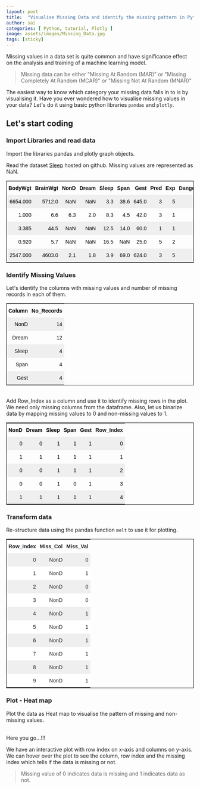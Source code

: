 ```yaml
---
layout: post
title:  "Visualise Missing Data and identify the missing pattern in Python"
author: sai
categories: [ Python, tutorial, Plotly ]
image: assets/images/Missing_Data.jpg
tags: [sticky]
---
```


Missing values in a data set is quite common and have significance effect on the analysis and training of a machine learning model.

> Missing data can be either "Missing At Random (MAR)" or "Missing Completely At Random (MCAR)" or "Missing Not At Random (MNAR)"

The easiest way to know which category your missing data falls in to is by visualising it. Have you ever wondered how to visualise missing values in your data? Let's do it using basic python libraries `pandas` and `plotly`.

## Let's start coding
### Import Libraries and read data

Import the libraries pandas and plotly graph objects.
<br/>
<!-- Gist: Import libraries Start-->
<script src="https://gist.github.com/opendatavis/108f3ebfc2bf4835329340fd354d58f1.js"></script>
<!-- Gist: Import libraries End-->
Read the dataset [Sleep](https://raw.githubusercontent.com/opendatavis/opendatavis.github.io/master/Data/Sleep_Data.csv) hosted on github. Missing values are represented as NaN.
<br/>

<!-- Gist: Read data Start-->
<script src="https://gist.github.com/opendatavis/40a95f13ea7fcb069d90f579f10ba5bf.js"></script>
<!-- Gist: Read data End-->
<!-- HTML: Head Data Start-->
<center>
    <div>
        <style type="text/css">
            .tg  {border-collapse:collapse;border-color:black;border-spacing:0;border-style:solid;border-width:1px;}
            .tg td{border-style:solid;border-width:0px;font-family:Arial, sans-serif;font-size:14px;overflow:hidden;
              padding:10px 5px;word-break:normal;}
              .tg th{border-style:solid;border-width:0px;font-family:Arial, sans-serif;font-size:14px;font-weight:normal;
                  overflow:hidden;padding:10px 5px;word-break:normal;}
                  .tg .tg-ayo4{background-color:#efefef;border-color:#ffffff;color:rgb(0, 0, 0);text-align:right;vertical-align:top}
                  .tg .tg-06ar{border-color:#ffffff;color:rgb(0, 0, 0);font-weight:bold;text-align:right;vertical-align:top}
                  .tg .tg-h25s{border-color:#ffffff;font-weight:bold;text-align:right;vertical-align:top}
                  .tg .tg-zyvm{border-color:#ffffff;color:rgb(0, 0, 0);text-align:right;vertical-align:top}
              </style>
              <table class="tg">
                  <tr>
                    <th class="tg-06ar">BodyWgt</th>
                    <th class="tg-06ar">BrainWgt</th>
                    <th class="tg-06ar">NonD</th>
                    <th class="tg-06ar">Dream</th>
                    <th class="tg-06ar">Sleep</th>
                    <th class="tg-06ar">Span</th>
                    <th class="tg-06ar">Gest</th>
                    <th class="tg-06ar">Pred</th>
                    <th class="tg-06ar">Exp</th>
                    <th class="tg-h25s">Danger</th>
                </tr>
                <tr>
                    <td class="tg-ayo4">6654.000</td>
                    <td class="tg-ayo4">5712.0</td>
                    <td class="tg-ayo4">NaN</td>
                    <td class="tg-ayo4">NaN</td>
                    <td class="tg-ayo4">3.3</td>
                    <td class="tg-ayo4">38.6</td>
                    <td class="tg-ayo4">645.0</td>
                    <td class="tg-ayo4">3</td>
                    <td class="tg-ayo4">5</td>
                    <td class="tg-ayo4">3</td>
                </tr>
                <tr>
                    <td class="tg-zyvm">1.000</td>
                    <td class="tg-zyvm">6.6</td>
                    <td class="tg-zyvm">6.3</td>
                    <td class="tg-zyvm">2.0</td>
                    <td class="tg-zyvm">8.3</td>
                    <td class="tg-zyvm">4.5</td>
                    <td class="tg-zyvm">42.0</td>
                    <td class="tg-zyvm">3</td>
                    <td class="tg-zyvm">1</td>
                    <td class="tg-zyvm">3</td>
                </tr>
                <tr>
                    <td class="tg-ayo4">3.385</td>
                    <td class="tg-ayo4">44.5</td>
                    <td class="tg-ayo4">NaN</td>
                    <td class="tg-ayo4">NaN</td>
                    <td class="tg-ayo4">12.5</td>
                    <td class="tg-ayo4">14.0</td>
                    <td class="tg-ayo4">60.0</td>
                    <td class="tg-ayo4">1</td>
                    <td class="tg-ayo4">1</td>
                    <td class="tg-ayo4">1</td>
                </tr>
                <tr>
                    <td class="tg-zyvm">0.920</td>
                    <td class="tg-zyvm">5.7</td>
                    <td class="tg-zyvm">NaN</td>
                    <td class="tg-zyvm">NaN</td>
                    <td class="tg-zyvm">16.5</td>
                    <td class="tg-zyvm">NaN</td>
                    <td class="tg-zyvm">25.0</td>
                    <td class="tg-zyvm">5</td>
                    <td class="tg-zyvm">2</td>
                    <td class="tg-zyvm">3</td>
                </tr>
                <tr>
                    <td class="tg-ayo4">2547.000</td>
                    <td class="tg-ayo4">4603.0</td>
                    <td class="tg-ayo4">2.1</td>
                    <td class="tg-ayo4">1.8</td>
                    <td class="tg-ayo4">3.9</td>
                    <td class="tg-ayo4">69.0</td>
                    <td class="tg-ayo4">624.0</td>
                    <td class="tg-ayo4">3</td>
                    <td class="tg-ayo4">5</td>
                    <td class="tg-ayo4">4</td>
                </tr>
            </table>
        </div>
    </center>
<!-- HTML: Head Data End-->

### Identify Missing Values

Let's identify the columns with missing values and number of missing records in each of them.
<br/>
<!-- Gist: Find Missing data Start-->
<script src="https://gist.github.com/opendatavis/169f1c6fcd44885a2841b314b745fdd9.js"></script>
<!-- Gist: Find Missing data End-->
<!-- HTML: Missing Data Table Start-->
<center>
    <div>
        <style type="text/css">
            .tg  {border-collapse:collapse;border-spacing:0;}
            .tg td{border-color:black;border-style:solid;border-width:1px;font-family:Arial, sans-serif;font-size:14px;
              overflow:hidden;padding:10px 5px;word-break:normal;}
              .tg th{border-color:black;border-style:solid;border-width:1px;font-family:Arial, sans-serif;font-size:14px;
                  font-weight:normal;overflow:hidden;padding:10px 5px;word-break:normal;}
                  .tg .tg-g873{color:rgb(0, 0, 0);text-align:right;vertical-align:top}
                  .tg .tg-zweo{color:rgb(0, 0, 0);font-weight:bold;text-align:right;vertical-align:top}
                  .tg .tg-cmkb{background-color:rgb(239, 239, 239);color:rgb(0, 0, 0);text-align:right;vertical-align:top}
              </style>
              <table class="tg">
                  <tr>
                    <th class="tg-zweo">Column</th>
                    <th class="tg-zweo">No_Records</th>
                </tr>
                <tr>
                    <td class="tg-cmkb">NonD</td>
                    <td class="tg-cmkb">14</td>
                </tr>
                <tr>
                    <td class="tg-g873">Dream</td>
                    <td class="tg-g873">12</td>
                </tr>
                <tr>
                    <td class="tg-cmkb">Sleep</td>
                    <td class="tg-cmkb">4</td>
                </tr>
                <tr>
                    <td class="tg-g873">Span</td>
                    <td class="tg-g873">4</td>
                </tr>
                <tr>
                    <td class="tg-cmkb">Gest</td>
                    <td class="tg-cmkb">4</td>
                </tr>
            </table>
        </div>
    </center>
<br/>
<!-- HTML: Missing Data Table End-->
Add Row_Index as a column and use it to identify missing rows in the plot. We need only missing columns from the dataframe. Also, let us binarize data by mapping missing values to 0 and non-missing values to 1.
<br/>
<!-- Gist: Binarize data Start-->
<script src="https://gist.github.com/opendatavis/c4d507db6a6b4b0653643f901cf3bedd.js"></script>
<!-- Gist: Binarize data End-->
<!-- HTML: Binarize Data Table Start-->
<center>
    <div>
        <style type="text/css">
            .tg  {border-collapse:collapse;border-color:black;border-spacing:0;border-style:solid;border-width:1px;}
            .tg td{border-style:solid;border-width:0px;font-family:Arial, sans-serif;font-size:14px;overflow:hidden;
              padding:10px 5px;word-break:normal;}
              .tg th{border-style:solid;border-width:0px;font-family:Arial, sans-serif;font-size:14px;font-weight:normal;
                  overflow:hidden;padding:10px 5px;word-break:normal;}
                  .tg .tg-efhx{border-color:inherit;color:rgb(0, 0, 0);font-weight:bold;text-align:right;vertical-align:top}
                  .tg .tg-6ic8{border-color:inherit;font-weight:bold;text-align:right;vertical-align:top}
                  .tg .tg-ehic{background-color:#efefef;border-color:inherit;color:rgb(0, 0, 0);text-align:right;vertical-align:top}
                  .tg .tg-pf22{border-color:inherit;color:rgb(0, 0, 0);text-align:right;vertical-align:top}
              </style>
              <table class="tg">
                  <tr>
                    <th class="tg-efhx">NonD</th>
                    <th class="tg-efhx">Dream</th>
                    <th class="tg-efhx">Sleep</th>
                    <th class="tg-efhx">Span</th>
                    <th class="tg-efhx">Gest</th>
                    <th class="tg-6ic8">Row_Index</th>
                </tr>
                <tr>
                    <td class="tg-ehic">0</td>
                    <td class="tg-ehic">0</td>
                    <td class="tg-ehic">1</td>
                    <td class="tg-ehic">1</td>
                    <td class="tg-ehic">1</td>
                    <td class="tg-ehic">0</td>
                </tr>
                <tr>
                    <td class="tg-pf22">1</td>
                    <td class="tg-pf22">1</td>
                    <td class="tg-pf22">1</td>
                    <td class="tg-pf22">1</td>
                    <td class="tg-pf22">1</td>
                    <td class="tg-pf22">1</td>
                </tr>
                <tr>
                    <td class="tg-ehic">0</td>
                    <td class="tg-ehic">0</td>
                    <td class="tg-ehic">1</td>
                    <td class="tg-ehic">1</td>
                    <td class="tg-ehic">1</td>
                    <td class="tg-ehic">2</td>
                </tr>
                <tr>
                    <td class="tg-pf22">0</td>
                    <td class="tg-pf22">0</td>
                    <td class="tg-pf22">1</td>
                    <td class="tg-pf22">0</td>
                    <td class="tg-pf22">1</td>
                    <td class="tg-pf22">3</td>
                </tr>
                <tr>
                    <td class="tg-ehic">1</td>
                    <td class="tg-ehic">1</td>
                    <td class="tg-ehic">1</td>
                    <td class="tg-ehic">1</td>
                    <td class="tg-ehic">1</td>
                    <td class="tg-ehic">4</td>
                </tr>
            </table>
        </div>
    </center>
<!-- HTML: Binarize Data Table End-->

### Transform data
Re-structure data using the pandas function `melt` to use it for plotting.
<br/>
<!-- Gist: Melt Data Start-->
<script src="https://gist.github.com/opendatavis/ba0490bfa635440d47b5863241791213.js"></script>
<!-- Gist: Melt Data End-->
<!-- HTML: Melt Data Table Start-->
<center>
    <div>
        <style type="text/css">
            .tg  {border-collapse:collapse;border-color:black;border-spacing:0;border-style:solid;border-width:1px;}
            .tg td{border-style:solid;border-width:0px;font-family:Arial, sans-serif;font-size:14px;overflow:hidden;
              padding:10px 5px;word-break:normal;}
              .tg th{border-style:solid;border-width:0px;font-family:Arial, sans-serif;font-size:14px;font-weight:normal;
                  overflow:hidden;padding:10px 5px;word-break:normal;}
                  .tg .tg-zgm3{background-color:#efefef;border-color:inherit;color:rgb(33, 37, 41);text-align:right;vertical-align:top}
                  .tg .tg-706p{background-color:rgb(255, 255, 255);border-color:inherit;color:rgb(33, 37, 41);text-align:right;vertical-align:top}
                  .tg .tg-7d3y{background-color:rgb(255, 255, 255);border-color:inherit;color:rgb(33, 37, 41);font-weight:bold;text-align:right;
                      vertical-align:top}
                      .tg .tg-6ic8{border-color:inherit;font-weight:bold;text-align:right;vertical-align:top}
                  </style>
                  <table class="tg">
                      <tr>
                        <th class="tg-7d3y">Row_Index</th>
                        <th class="tg-7d3y">Miss_Col</th>
                        <th class="tg-6ic8">Miss_Val</th>
                    </tr>
                    <tr>
                        <td class="tg-zgm3">0</td>
                        <td class="tg-zgm3">NonD</td>
                        <td class="tg-zgm3">0</td>
                    </tr>
                    <tr>
                        <td class="tg-706p">1</td>
                        <td class="tg-706p">NonD</td>
                        <td class="tg-706p">1</td>
                    </tr>
                    <tr>
                        <td class="tg-zgm3">2</td>
                        <td class="tg-zgm3">NonD</td>
                        <td class="tg-zgm3">0</td>
                    </tr>
                    <tr>
                        <td class="tg-706p">3</td>
                        <td class="tg-706p">NonD</td>
                        <td class="tg-706p">0</td>
                    </tr>
                    <tr>
                        <td class="tg-zgm3">4</td>
                        <td class="tg-zgm3">NonD</td>
                        <td class="tg-zgm3">1</td>
                    </tr>
                    <tr>
                        <td class="tg-706p">5</td>
                        <td class="tg-706p">NonD</td>
                        <td class="tg-706p">1</td>
                    </tr>
                    <tr>
                        <td class="tg-zgm3">6</td>
                        <td class="tg-zgm3">NonD</td>
                        <td class="tg-zgm3">1</td>
                    </tr>
                    <tr>
                        <td class="tg-706p">7</td>
                        <td class="tg-706p">NonD</td>
                        <td class="tg-706p">1</td>
                    </tr>
                    <tr>
                        <td class="tg-zgm3">8</td>
                        <td class="tg-zgm3">NonD</td>
                        <td class="tg-zgm3">1</td>
                    </tr>
                    <tr>
                        <td class="tg-706p">9</td>
                        <td class="tg-706p">NonD</td>
                        <td class="tg-706p">1</td>
                    </tr>
                </table>
            </div>
        </center>
<!-- HTML: Melt Data Table End-->

### Plot - Heat map

Plot the data as Heat map to visualise the pattern of missing and non-missing values. 
<br/>
<!-- Gist: Plot Heat map Start-->
<script src="https://gist.github.com/opendatavis/48b37ed6e3140c6202daea7e90d25668.js"></script>
<!-- Gist: Plot Heat map End-->
<!-- Plotly: java script Start-->
<script src="https://cdn.plot.ly/plotly-latest.min.js"></script>
<!-- Plotly: java script End-->
<br/>
Here you go...!!!

We have an interactive plot with row index on x-axis and columns on y-axis. We can hover over the plot to see the column, row index and the missing index which tells if the data is missing or not.

> Missing value of 0 indicates data is missing and 1 indicates data as not.

<!-- HTML: Plotly chart Start-->
<div>
  <div id="e29bc7a6-61de-46ab-b946-b182d658a811" class="plotly-graph-div" style="height:100%; width:100%;"></div>
  <script type="text/javascript">

    window.PLOTLYENV=window.PLOTLYENV || {};
    
    if (document.getElementById("e29bc7a6-61de-46ab-b946-b182d658a811")) {
      Plotly.newPlot(
        'e29bc7a6-61de-46ab-b946-b182d658a811',
        [{"colorbar": {"title": {"text": "Missing<br>(0=Yes, 1=No)<br>"}}, "colorscale": [[0.0, "rgb(0, 0, 0)"], [0.09090909090909091, "rgb(16, 16, 16)"], [0.18181818181818182, "rgb(38, 38, 38)"], [0.2727272727272727, "rgb(59, 59, 59)"], [0.36363636363636365, "rgb(81, 80, 80)"], [0.45454545454545453, "rgb(102, 101, 101)"], [0.5454545454545454, "rgb(124, 123, 122)"], [0.6363636363636364, "rgb(146, 146, 145)"], [0.7272727272727273, "rgb(171, 171, 170)"], [0.8181818181818182, "rgb(197, 197, 195)"], [0.9090909090909091, "rgb(224, 224, 223)"], [1.0, "rgb(254, 254, 253)"]], "hovertemplate": "Row Index: %{x}<br>Column: %{y}<br>Missing: %{z}<br><extra></extra>", "reversescale": true, "showscale": true, "type": "heatmap", "x": [0, 1, 2, 3, 4, 5, 6, 7, 8, 9, 10, 11, 12, 13, 14, 15, 16, 17, 18, 19, 20, 21, 22, 23, 24, 25, 26, 27, 28, 29, 30, 31, 32, 33, 34, 35, 36, 37, 38, 39, 40, 41, 42, 43, 44, 45, 46, 47, 48, 49, 50, 51, 52, 53, 54, 55, 56, 57, 58, 59, 60, 61, 0, 1, 2, 3, 4, 5, 6, 7, 8, 9, 10, 11, 12, 13, 14, 15, 16, 17, 18, 19, 20, 21, 22, 23, 24, 25, 26, 27, 28, 29, 30, 31, 32, 33, 34, 35, 36, 37, 38, 39, 40, 41, 42, 43, 44, 45, 46, 47, 48, 49, 50, 51, 52, 53, 54, 55, 56, 57, 58, 59, 60, 61, 0, 1, 2, 3, 4, 5, 6, 7, 8, 9, 10, 11, 12, 13, 14, 15, 16, 17, 18, 19, 20, 21, 22, 23, 24, 25, 26, 27, 28, 29, 30, 31, 32, 33, 34, 35, 36, 37, 38, 39, 40, 41, 42, 43, 44, 45, 46, 47, 48, 49, 50, 51, 52, 53, 54, 55, 56, 57, 58, 59, 60, 61, 0, 1, 2, 3, 4, 5, 6, 7, 8, 9, 10, 11, 12, 13, 14, 15, 16, 17, 18, 19, 20, 21, 22, 23, 24, 25, 26, 27, 28, 29, 30, 31, 32, 33, 34, 35, 36, 37, 38, 39, 40, 41, 42, 43, 44, 45, 46, 47, 48, 49, 50, 51, 52, 53, 54, 55, 56, 57, 58, 59, 60, 61, 0, 1, 2, 3, 4, 5, 6, 7, 8, 9, 10, 11, 12, 13, 14, 15, 16, 17, 18, 19, 20, 21, 22, 23, 24, 25, 26, 27, 28, 29, 30, 31, 32, 33, 34, 35, 36, 37, 38, 39, 40, 41, 42, 43, 44, 45, 46, 47, 48, 49, 50, 51, 52, 53, 54, 55, 56, 57, 58, 59, 60, 61], "y": ["NonD", "NonD", "NonD", "NonD", "NonD", "NonD", "NonD", "NonD", "NonD", "NonD", "NonD", "NonD", "NonD", "NonD", "NonD", "NonD", "NonD", "NonD", "NonD", "NonD", "NonD", "NonD", "NonD", "NonD", "NonD", "NonD", "NonD", "NonD", "NonD", "NonD", "NonD", "NonD", "NonD", "NonD", "NonD", "NonD", "NonD", "NonD", "NonD", "NonD", "NonD", "NonD", "NonD", "NonD", "NonD", "NonD", "NonD", "NonD", "NonD", "NonD", "NonD", "NonD", "NonD", "NonD", "NonD", "NonD", "NonD", "NonD", "NonD", "NonD", "NonD", "NonD", "Dream", "Dream", "Dream", "Dream", "Dream", "Dream", "Dream", "Dream", "Dream", "Dream", "Dream", "Dream", "Dream", "Dream", "Dream", "Dream", "Dream", "Dream", "Dream", "Dream", "Dream", "Dream", "Dream", "Dream", "Dream", "Dream", "Dream", "Dream", "Dream", "Dream", "Dream", "Dream", "Dream", "Dream", "Dream", "Dream", "Dream", "Dream", "Dream", "Dream", "Dream", "Dream", "Dream", "Dream", "Dream", "Dream", "Dream", "Dream", "Dream", "Dream", "Dream", "Dream", "Dream", "Dream", "Dream", "Dream", "Dream", "Dream", "Dream", "Dream", "Dream", "Dream", "Sleep", "Sleep", "Sleep", "Sleep", "Sleep", "Sleep", "Sleep", "Sleep", "Sleep", "Sleep", "Sleep", "Sleep", "Sleep", "Sleep", "Sleep", "Sleep", "Sleep", "Sleep", "Sleep", "Sleep", "Sleep", "Sleep", "Sleep", "Sleep", "Sleep", "Sleep", "Sleep", "Sleep", "Sleep", "Sleep", "Sleep", "Sleep", "Sleep", "Sleep", "Sleep", "Sleep", "Sleep", "Sleep", "Sleep", "Sleep", "Sleep", "Sleep", "Sleep", "Sleep", "Sleep", "Sleep", "Sleep", "Sleep", "Sleep", "Sleep", "Sleep", "Sleep", "Sleep", "Sleep", "Sleep", "Sleep", "Sleep", "Sleep", "Sleep", "Sleep", "Sleep", "Sleep", "Span", "Span", "Span", "Span", "Span", "Span", "Span", "Span", "Span", "Span", "Span", "Span", "Span", "Span", "Span", "Span", "Span", "Span", "Span", "Span", "Span", "Span", "Span", "Span", "Span", "Span", "Span", "Span", "Span", "Span", "Span", "Span", "Span", "Span", "Span", "Span", "Span", "Span", "Span", "Span", "Span", "Span", "Span", "Span", "Span", "Span", "Span", "Span", "Span", "Span", "Span", "Span", "Span", "Span", "Span", "Span", "Span", "Span", "Span", "Span", "Span", "Span", "Gest", "Gest", "Gest", "Gest", "Gest", "Gest", "Gest", "Gest", "Gest", "Gest", "Gest", "Gest", "Gest", "Gest", "Gest", "Gest", "Gest", "Gest", "Gest", "Gest", "Gest", "Gest", "Gest", "Gest", "Gest", "Gest", "Gest", "Gest", "Gest", "Gest", "Gest", "Gest", "Gest", "Gest", "Gest", "Gest", "Gest", "Gest", "Gest", "Gest", "Gest", "Gest", "Gest", "Gest", "Gest", "Gest", "Gest", "Gest", "Gest", "Gest", "Gest", "Gest", "Gest", "Gest", "Gest", "Gest", "Gest", "Gest", "Gest", "Gest", "Gest", "Gest"], "z": [0, 1, 0, 0, 1, 1, 1, 1, 1, 1, 1, 1, 1, 0, 1, 1, 1, 1, 1, 1, 0, 1, 1, 0, 1, 0, 1, 1, 1, 0, 0, 1, 1, 1, 1, 1, 1, 1, 1, 1, 0, 1, 1, 1, 1, 1, 0, 1, 1, 1, 1, 1, 0, 1, 0, 1, 1, 1, 1, 1, 1, 0, 0, 1, 0, 0, 1, 1, 1, 1, 1, 1, 1, 1, 1, 0, 1, 1, 1, 1, 1, 1, 1, 1, 1, 0, 1, 0, 1, 1, 1, 0, 0, 1, 1, 1, 1, 1, 1, 1, 1, 1, 1, 1, 1, 1, 1, 1, 0, 1, 1, 1, 1, 1, 0, 1, 0, 1, 1, 1, 1, 1, 1, 0, 1, 1, 1, 1, 1, 1, 1, 1, 1, 1, 1, 1, 1, 1, 1, 1, 1, 1, 1, 1, 0, 1, 1, 1, 1, 1, 1, 1, 1, 1, 0, 1, 1, 1, 1, 1, 1, 1, 1, 1, 0, 1, 1, 1, 1, 1, 1, 1, 1, 1, 1, 1, 1, 1, 1, 1, 1, 1, 1, 1, 1, 0, 1, 1, 1, 0, 1, 1, 1, 1, 1, 1, 1, 1, 0, 1, 1, 1, 1, 1, 1, 1, 1, 1, 1, 1, 1, 1, 1, 1, 1, 1, 1, 1, 1, 1, 0, 0, 1, 1, 1, 1, 1, 1, 1, 1, 1, 1, 1, 1, 1, 1, 1, 1, 1, 1, 1, 1, 1, 1, 1, 1, 1, 1, 1, 1, 1, 1, 1, 1, 1, 1, 1, 1, 1, 1, 0, 1, 1, 1, 1, 1, 0, 0, 1, 1, 1, 1, 1, 1, 1, 1, 1, 1, 1, 1, 1, 1, 1, 1, 1, 1, 1, 1, 1, 1, 1, 1, 1, 1, 1, 1, 1, 1, 1, 1, 1, 1, 1, 0, 1, 1, 1, 1, 1, 1]}],
        {"font": {"color": "#000000", "family": "Segoe UI", "size": 12}, "template": {"data": {"bar": [{"error_x": {"color": "#2a3f5f"}, "error_y": {"color": "#2a3f5f"}, "marker": {"line": {"color": "#E5ECF6", "width": 0.5}}, "type": "bar"}], "barpolar": [{"marker": {"line": {"color": "#E5ECF6", "width": 0.5}}, "type": "barpolar"}], "carpet": [{"aaxis": {"endlinecolor": "#2a3f5f", "gridcolor": "white", "linecolor": "white", "minorgridcolor": "white", "startlinecolor": "#2a3f5f"}, "baxis": {"endlinecolor": "#2a3f5f", "gridcolor": "white", "linecolor": "white", "minorgridcolor": "white", "startlinecolor": "#2a3f5f"}, "type": "carpet"}], "choropleth": [{"colorbar": {"outlinewidth": 0, "ticks": ""}, "type": "choropleth"}], "contour": [{"colorbar": {"outlinewidth": 0, "ticks": ""}, "colorscale": [[0.0, "#0d0887"], [0.1111111111111111, "#46039f"], [0.2222222222222222, "#7201a8"], [0.3333333333333333, "#9c179e"], [0.4444444444444444, "#bd3786"], [0.5555555555555556, "#d8576b"], [0.6666666666666666, "#ed7953"], [0.7777777777777778, "#fb9f3a"], [0.8888888888888888, "#fdca26"], [1.0, "#f0f921"]], "type": "contour"}], "contourcarpet": [{"colorbar": {"outlinewidth": 0, "ticks": ""}, "type": "contourcarpet"}], "heatmap": [{"colorbar": {"outlinewidth": 0, "ticks": ""}, "colorscale": [[0.0, "#0d0887"], [0.1111111111111111, "#46039f"], [0.2222222222222222, "#7201a8"], [0.3333333333333333, "#9c179e"], [0.4444444444444444, "#bd3786"], [0.5555555555555556, "#d8576b"], [0.6666666666666666, "#ed7953"], [0.7777777777777778, "#fb9f3a"], [0.8888888888888888, "#fdca26"], [1.0, "#f0f921"]], "type": "heatmap"}], "heatmapgl": [{"colorbar": {"outlinewidth": 0, "ticks": ""}, "colorscale": [[0.0, "#0d0887"], [0.1111111111111111, "#46039f"], [0.2222222222222222, "#7201a8"], [0.3333333333333333, "#9c179e"], [0.4444444444444444, "#bd3786"], [0.5555555555555556, "#d8576b"], [0.6666666666666666, "#ed7953"], [0.7777777777777778, "#fb9f3a"], [0.8888888888888888, "#fdca26"], [1.0, "#f0f921"]], "type": "heatmapgl"}], "histogram": [{"marker": {"colorbar": {"outlinewidth": 0, "ticks": ""}}, "type": "histogram"}], "histogram2d": [{"colorbar": {"outlinewidth": 0, "ticks": ""}, "colorscale": [[0.0, "#0d0887"], [0.1111111111111111, "#46039f"], [0.2222222222222222, "#7201a8"], [0.3333333333333333, "#9c179e"], [0.4444444444444444, "#bd3786"], [0.5555555555555556, "#d8576b"], [0.6666666666666666, "#ed7953"], [0.7777777777777778, "#fb9f3a"], [0.8888888888888888, "#fdca26"], [1.0, "#f0f921"]], "type": "histogram2d"}], "histogram2dcontour": [{"colorbar": {"outlinewidth": 0, "ticks": ""}, "colorscale": [[0.0, "#0d0887"], [0.1111111111111111, "#46039f"], [0.2222222222222222, "#7201a8"], [0.3333333333333333, "#9c179e"], [0.4444444444444444, "#bd3786"], [0.5555555555555556, "#d8576b"], [0.6666666666666666, "#ed7953"], [0.7777777777777778, "#fb9f3a"], [0.8888888888888888, "#fdca26"], [1.0, "#f0f921"]], "type": "histogram2dcontour"}], "mesh3d": [{"colorbar": {"outlinewidth": 0, "ticks": ""}, "type": "mesh3d"}], "parcoords": [{"line": {"colorbar": {"outlinewidth": 0, "ticks": ""}}, "type": "parcoords"}], "pie": [{"automargin": true, "type": "pie"}], "scatter": [{"marker": {"colorbar": {"outlinewidth": 0, "ticks": ""}}, "type": "scatter"}], "scatter3d": [{"line": {"colorbar": {"outlinewidth": 0, "ticks": ""}}, "marker": {"colorbar": {"outlinewidth": 0, "ticks": ""}}, "type": "scatter3d"}], "scattercarpet": [{"marker": {"colorbar": {"outlinewidth": 0, "ticks": ""}}, "type": "scattercarpet"}], "scattergeo": [{"marker": {"colorbar": {"outlinewidth": 0, "ticks": ""}}, "type": "scattergeo"}], "scattergl": [{"marker": {"colorbar": {"outlinewidth": 0, "ticks": ""}}, "type": "scattergl"}], "scattermapbox": [{"marker": {"colorbar": {"outlinewidth": 0, "ticks": ""}}, "type": "scattermapbox"}], "scatterpolar": [{"marker": {"colorbar": {"outlinewidth": 0, "ticks": ""}}, "type": "scatterpolar"}], "scatterpolargl": [{"marker": {"colorbar": {"outlinewidth": 0, "ticks": ""}}, "type": "scatterpolargl"}], "scatterternary": [{"marker": {"colorbar": {"outlinewidth": 0, "ticks": ""}}, "type": "scatterternary"}], "surface": [{"colorbar": {"outlinewidth": 0, "ticks": ""}, "colorscale": [[0.0, "#0d0887"], [0.1111111111111111, "#46039f"], [0.2222222222222222, "#7201a8"], [0.3333333333333333, "#9c179e"], [0.4444444444444444, "#bd3786"], [0.5555555555555556, "#d8576b"], [0.6666666666666666, "#ed7953"], [0.7777777777777778, "#fb9f3a"], [0.8888888888888888, "#fdca26"], [1.0, "#f0f921"]], "type": "surface"}], "table": [{"cells": {"fill": {"color": "#EBF0F8"}, "line": {"color": "white"}}, "header": {"fill": {"color": "#C8D4E3"}, "line": {"color": "white"}}, "type": "table"}]}, "layout": {"annotationdefaults": {"arrowcolor": "#2a3f5f", "arrowhead": 0, "arrowwidth": 1}, "coloraxis": {"colorbar": {"outlinewidth": 0, "ticks": ""}}, "colorscale": {"diverging": [[0, "#8e0152"], [0.1, "#c51b7d"], [0.2, "#de77ae"], [0.3, "#f1b6da"], [0.4, "#fde0ef"], [0.5, "#f7f7f7"], [0.6, "#e6f5d0"], [0.7, "#b8e186"], [0.8, "#7fbc41"], [0.9, "#4d9221"], [1, "#276419"]], "sequential": [[0.0, "#0d0887"], [0.1111111111111111, "#46039f"], [0.2222222222222222, "#7201a8"], [0.3333333333333333, "#9c179e"], [0.4444444444444444, "#bd3786"], [0.5555555555555556, "#d8576b"], [0.6666666666666666, "#ed7953"], [0.7777777777777778, "#fb9f3a"], [0.8888888888888888, "#fdca26"], [1.0, "#f0f921"]], "sequentialminus": [[0.0, "#0d0887"], [0.1111111111111111, "#46039f"], [0.2222222222222222, "#7201a8"], [0.3333333333333333, "#9c179e"], [0.4444444444444444, "#bd3786"], [0.5555555555555556, "#d8576b"], [0.6666666666666666, "#ed7953"], [0.7777777777777778, "#fb9f3a"], [0.8888888888888888, "#fdca26"], [1.0, "#f0f921"]]}, "colorway": ["#636efa", "#EF553B", "#00cc96", "#ab63fa", "#FFA15A", "#19d3f3", "#FF6692", "#B6E880", "#FF97FF", "#FECB52"], "font": {"color": "#2a3f5f"}, "geo": {"bgcolor": "white", "lakecolor": "white", "landcolor": "#E5ECF6", "showlakes": true, "showland": true, "subunitcolor": "white"}, "hoverlabel": {"align": "left"}, "hovermode": "closest", "mapbox": {"style": "light"}, "paper_bgcolor": "white", "plot_bgcolor": "#E5ECF6", "polar": {"angularaxis": {"gridcolor": "white", "linecolor": "white", "ticks": ""}, "bgcolor": "#E5ECF6", "radialaxis": {"gridcolor": "white", "linecolor": "white", "ticks": ""}}, "scene": {"xaxis": {"backgroundcolor": "#E5ECF6", "gridcolor": "white", "gridwidth": 2, "linecolor": "white", "showbackground": true, "ticks": "", "zerolinecolor": "white"}, "yaxis": {"backgroundcolor": "#E5ECF6", "gridcolor": "white", "gridwidth": 2, "linecolor": "white", "showbackground": true, "ticks": "", "zerolinecolor": "white"}, "zaxis": {"backgroundcolor": "#E5ECF6", "gridcolor": "white", "gridwidth": 2, "linecolor": "white", "showbackground": true, "ticks": "", "zerolinecolor": "white"}}, "shapedefaults": {"line": {"color": "#2a3f5f"}}, "ternary": {"aaxis": {"gridcolor": "white", "linecolor": "white", "ticks": ""}, "baxis": {"gridcolor": "white", "linecolor": "white", "ticks": ""}, "bgcolor": "#E5ECF6", "caxis": {"gridcolor": "white", "linecolor": "white", "ticks": ""}}, "title": {"x": 0.05}, "xaxis": {"automargin": true, "gridcolor": "white", "linecolor": "white", "ticks": "", "title": {"standoff": 15}, "zerolinecolor": "white", "zerolinewidth": 2}, "yaxis": {"automargin": true, "gridcolor": "white", "linecolor": "white", "ticks": "", "title": {"standoff": 15}, "zerolinecolor": "white", "zerolinewidth": 2}}}, "title": {"text": "Missing Data Visualisation", "x": 0.5, "xanchor": "center", "y": 0.9, "yanchor": "top"}, "xaxis": {"linecolor": "black", "linewidth": 1, "showline": true, "title": {"text": "Row Index"}}, "yaxis": {"linecolor": "black", "linewidth": 1, "showline": true, "title": {"text": "Missing Columns"}}},
        {"responsive": true}
        )
};

</script>
</div>
<!-- HTML: Plotly chart End-->

This is inspired from a post by fellow Kaggler [AiO](https://www.kaggle.com/notaapple) in which he created a function to Visualize missing data in R. It is very simple yet quick and powerful.

Here, I have recreated it in Python.